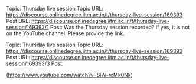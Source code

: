 Topic: Thursday live session
Topic URL: https://discourse.onlinedegree.iitm.ac.in/t/thursday-live-session/169393
Post URL: https://discourse.onlinedegree.iitm.ac.in/t/thursday-live-session/169393/1
Post:  Was the Thursday session recorded? If yes, it is not on the YouTube channel. Please provide the link. 

Topic: Thursday live session
Topic URL: https://discourse.onlinedegree.iitm.ac.in/t/thursday-live-session/169393
Post URL: https://discourse.onlinedegree.iitm.ac.in/t/thursday-live-session/169393/3
Post:  
 

 (https://www.youtube.com/watch?v=SiW-rcMk0Nk) 
 
 
 
